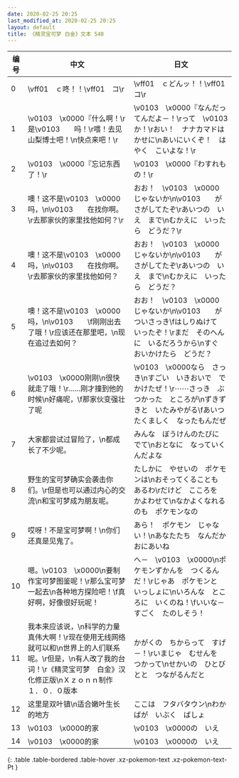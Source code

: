```yaml
---
date: 2020-02-25 20:25
last_modified_at: 2020-02-25 20:25
layout: default
title: 《精灵宝可梦 白金》文本 548
---
```

| 编号 | 中文 | 日文 |
| ---- | ---- | ---- |
| 0 | \vff01　ｃ咚！！\vff01　コ\r | \vff01　ｃどんッ！！\vff01　コ\r |
| 1 | \v0103　\x0000『什么啊！\r是\v0103　　吗！\r喂！去见山梨博士吧！\n快点来吧！\r | \v0103　\x0000『なんだってんだよ－！\rって　\v0103　　　か！\rおい！　ナナカマドはかせに\nあいにいくぞ！　はやく　こいよな！\r |
| 2 | \v0103　\x0000『忘记东西了！\r | \v0103　\x0000『わすれもの！\r |
| 3 | 噢！这不是\v0103　\x0000吗，\n\v0103　　在找你啊。\r去那家伙的家里找他如何？\r | おお！　\v0103　\x0000　じゃないか\n\v0103　　が　さがしてたぞ\rあいつの　いえ　まで\nむかえに　いったら　どうだ？\r |
| 4 | 噢！这不是\v0103　\x0000吗，\n\v0103　　在找你啊。\r去那家伙的家里找他如何？ | おお！　\v0103　\x0000　じゃないか\n\v0103　　が　さがしてたぞ\rあいつの　いえ　まで\nむかえに　いったら　どうだ？ |
| 5 | 噢！这不是\v0103　\x0000吗，\n\v0103　　\f刚刚出去了哦！\r应该还在那里吧，\n现在追过去如何？ | おお！　\v0103　\x0000　じゃないか\n\v0103　　が　ついさっき\fはしりぬけて　いったぞ！\rまだ　そのへんに　いるだろうから\nすぐ　おいかけたら　どうだ？ |
| 6 | \v0103　\x0000刚刚\n很快就走了哦！\r……刚才撞到他的时候\n好痛呢，\f那家伙变强壮了呢 | \v0103　\x0000なら　さっき\nすごい　いきおいで　でかけたぜ！\r⋯⋯さっき　ぶつかった　ところが\nずきずきと　いたみやがる\fあいつ　たくましく　なったもんだぜ |
| 7 | 大家都尝试过冒险了，\n都成长了不少呢。 | みんな　ぼうけんのたびに　でて\nおとなに　なっていくんだよな |
| 8 | 野生的宝可梦确实会袭击你们。\r但是也可以通过内心的交流\n和宝可梦成为朋友呢。 | たしかに　やせいの　ポケモンは\nおそってくることも　あるわ\rだけど　こころを　かよわせて\nなかよくなれるのも　ポケモンなの |
| 9 | 哎呀！不是宝可梦啊！\n你们还真是见鬼了。 | あら！　ポケモン　じゃない！\nあなたたち　なんだか　おにあいね |
| 10 | 嗯。\v0103　\x0000\n要制作宝可梦图鉴呢！\r那么宝可梦一起去\n各种地方探险吧！\f真好啊，好像很好玩呢！ | へ－　\v0103　\x0000\nポケモンずかんを　つくるんだ！\rじゃあ　ポケモンと　いっしょに\nいろんな　ところに　いくのね！\fいいな－　すごく　たのしそう！ |
| 11 | 我本来应该说，\n科学的力量真伟大啊！\r现在使用无线网络就可以和\n世界上的人们联系呢。\r但是，\n有人改了我的台词！\r《精灵宝可梦　白金》汉化修正版\nＸｚｏｎｎ制作　１．０．０版本 | かがくの　ちからって　すげ－！\rいまじゃ　むせんを　つかって\nせかいの　ひとびとと　つながるんだと |
| 12 | 这里是双叶镇\n适合嫩叶生长的地方 | ここは　フタバタウン\nわかばが　いぶく　ばしょ |
| 13 | \v0103　\x0000的家 | \v0103　\x0000の　いえ |
| 14 | \v0103　\x0000的家 | \v0103　\x0000の　いえ |
{: .table .table-bordered .table-hover .xz-pokemon-text .xz-pokemon-text-Pt }